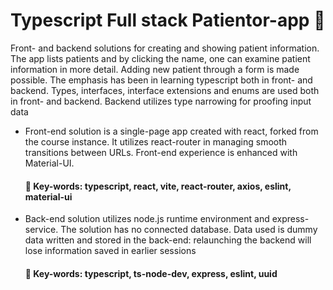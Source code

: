# Typescript Full stack Patientor-app 🤖

Front- and backend solutions for creating and showing patient information. The app lists patients and by clicking the name, one can examine patient information in more detail. Adding new patient through a form is made possible. The emphasis has been in learning typescript both in front- and backend. Types, interfaces, interface extensions and enums are used both in front- and backend. Backend utilizes type narrowing for proofing input data
- Front-end solution is a single-page app created with react, forked from the course instance. It utilizes react-router in managing smooth transitions between URLs. Front-end experience is enhanced with Material-UI.
  #### 📝 Key-words: typescript, react, vite, react-router, axios, eslint, material-ui

- Back-end solution utilizes node.js runtime environment and express-service. The solution has no connected database. Data used is dummy data written and stored in the back-end: relaunching the backend will lose information saved in earlier sessions
  #### 📝 Key-words: typescript, ts-node-dev, express, eslint, uuid
